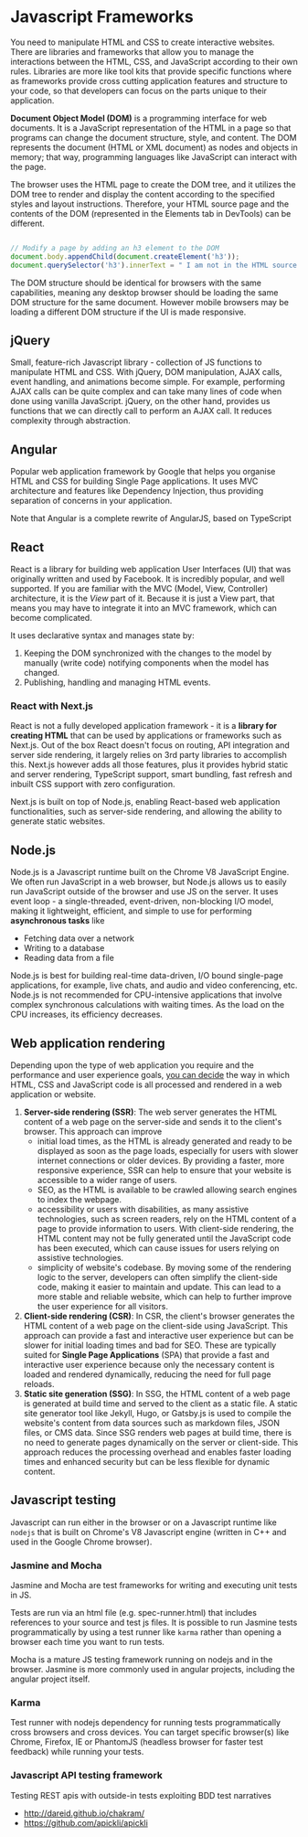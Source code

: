 # Javascript Frameworks

You need to manipulate HTML and CSS to create interactive websites. There are libraries and frameworks that allow you to manage the interactions between the HTML, CSS, and JavaScript according to their own rules. Libraries are more like tool kits that provide specific functions where as frameworks provide cross cutting application features and structure to your code, so that developers can focus on the parts unique to their application.

**Document Object Model (DOM)** is a programming interface for web documents. It is a JavaScript representation of the HTML in a page so that programs can change the document structure, style, and content. The DOM represents the document (HTML or XML document) as nodes and objects in memory; that way, programming languages like JavaScript can interact with the page.

The browser uses the HTML page to create the DOM tree, and it utilizes the DOM tree to render and display the content according to the specified styles and layout instructions. Therefore, your HTML source page and the contents of the DOM (represented in the Elements tab in DevTools) can be different.

```JavaScript

// Modify a page by adding an h3 element to the DOM
document.body.appendChild(document.createElement('h3'));
document.querySelector('h3').innerText = " I am not in the HTML source file";

```

The DOM structure should be identical for browsers with the same capabilities, meaning any desktop browser should be loading the same DOM structure for the same document. However mobile browsers may be loading a different DOM structure if the UI is made responsive.

## jQuery

Small, feature-rich Javascript library - collection of JS functions to manipulate HTML and CSS. With jQuery, DOM manipulation, AJAX calls, event handling, and animations become simple. For example, performing AJAX calls can be quite complex and can take many lines of code when done using vanilla JavaScript. jQuery, on the other hand, provides us functions that we can directly call to perform an AJAX call. It reduces complexity through abstraction.

## Angular

Popular web application framework by Google that helps you organise HTML and CSS for building Single Page applications. It uses MVC architecture and features like Dependency Injection, thus providing separation of concerns in your application.

Note that Angular is a complete rewrite of AngularJS, based on TypeScript

## React

React is a library for building web application User Interfaces (UI) that was originally written and used by Facebook. It is incredibly popular, and well supported. If you are familiar with the MVC (Model, View, Controller) architecture, it is the *View* part of it. Because it is just a View part, that means you may have to integrate it into an MVC framework, which can become complicated.

It uses declarative syntax and manages state by:

1. Keeping the DOM synchronized with the changes to the model by manually (write code) notifying components when the model has changed.
2. Publishing, handling and managing HTML events.

### React with Next.js

React is not a fully developed application framework - it is a **library for creating HTML** that can be used by applications or frameworks such as Next.js. Out of the box React doesn't focus on routing, API integration and server side rendering, it largely relies on 3rd party libraries to accomplish this. Next.js however adds all those features, plus it provides hybrid static and server rendering, TypeScript support, smart bundling, fast refresh and inbuilt CSS support with zero configuration.

Next.js is built on top of Node.js, enabling React-based web application functionalities, such as server-side rendering, and allowing the ability to generate static websites.

## Node.js

Node.js is a Javascript runtime built on the Chrome V8 JavaScript Engine. We often run JavaScript in a web browser, but Node.js allows us to easily run JavaScript outside of the browser and use JS on the server.  It uses event loop - a single-threaded, event-driven, non-blocking I/O model, making it lightweight, efficient, and simple to use for performing **asynchronous tasks** like

- Fetching data over a network
- Writing to a database
- Reading data from a file

Node.js is best for building real-time data-driven, I/O bound single-page applications, for example, live chats, and audio and video conferencing, etc. Node.js is not recommended for CPU-intensive applications that involve complex synchronous calculations with waiting times. As the load on the CPU increases, its efficiency decreases.

## Web application rendering

Depending upon the type of web application you require and the performance and user experience goals, [you can decide](https://www.freecodecamp.org/news/rendering-patterns/) the way in which HTML, CSS and JavaScript code is all processed and rendered in a web application or website.

1. **Server-side rendering (SSR)**: The web server generates the HTML content of a web page on the server-side and sends it to the client's browser. This approach can improve
   - initial load times, as the HTML is already generated and ready to be displayed as soon as the page loads, especially for users with slower internet connections or older devices. By providing a faster, more responsive experience, SSR can help to ensure that your website is accessible to a wider range of users.
   - SEO, as the HTML is available to be crawled allowing search engines to index the webpage.
   - accessibility or users with disabilities, as many assistive technologies, such as screen readers, rely on the HTML content of a page to provide information to users. With client-side rendering, the HTML content may not be fully generated until the JavaScript code has been executed, which can cause issues for users relying on assistive technologies.
   - simplicity of website's codebase. By moving some of the rendering logic to the server, developers can often simplify the client-side code, making it easier to maintain and update. This can lead to a more stable and reliable website, which can help to further improve the user experience for all visitors.
2. **Client-side rendering (CSR)**: In CSR, the client's browser generates the HTML content of a web page on the client-side using JavaScript. This approach can provide a fast and interactive user experience but can be slower for initial loading times and bad for SEO. These are typically suited for **Single Page Applications** (SPA) that provide a fast and interactive user experience because only the necessary content is loaded and rendered dynamically, reducing the need for full page reloads.
3. **Static site generation (SSG)**: In SSG, the HTML content of a web page is generated at build time and served to the client as a static file. A static site generator tool like Jekyll, Hugo, or Gatsby.js is used to compile the website's content from data sources such as markdown files, JSON files, or CMS data. Since SSG renders web pages at build time, there is no need to generate pages dynamically on the server or client-side. This approach reduces the processing overhead and enables faster loading times and enhanced security but can be less flexible for dynamic content.

## Javascript testing

Javascript can run either in the browser or on a Javascript runtime like `nodejs` that is built on Chrome's V8 Javascript engine (written in C++ and used in the Google Chrome browser).

### Jasmine and Mocha

Jasmine and Mocha are test frameworks for writing and executing unit tests in JS.

Tests are run via an html file (e.g. spec-runner.html) that includes references to your source and test js files. It is possible to run Jasmine tests programmatically by using a test runner like `karma` rather than opening a browser each time you want to run tests.

Mocha is a mature JS testing framework running on nodejs and in the browser. Jasmine is more commonly used in angular projects, including the angular project itself.

### Karma

Test runner with nodejs dependency for running tests programmatically cross browsers and cross devices. You can target specific browser(s) like Chrome, Firefox, IE or PhantomJS (headless browser for faster test feedback) while running your tests.

### Javascript API testing framework

Testing REST apis with outside-in tests exploiting BDD test narratives

* http://dareid.github.io/chakram/
* https://github.com/apickli/apickli
